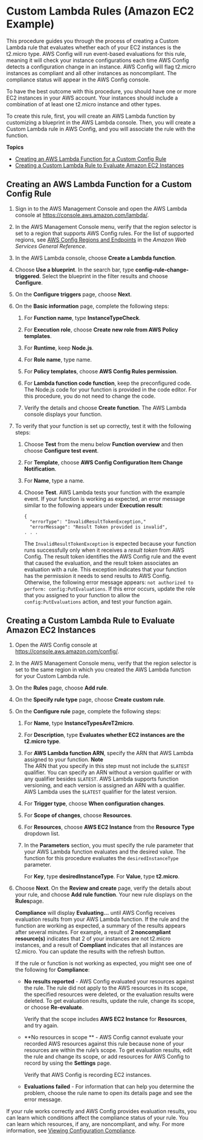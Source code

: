 # Custom Lambda Rules \(Amazon EC2 Example\)<a name="evaluate-config_develop-rules_getting-started"></a>

This procedure guides you through the process of creating a Custom Lambda rule that evaluates whether each of your EC2 instances is the t2\.micro type\. AWS Config will run event\-based evaluations for this rule, meaning it will check your instance configurations each time AWS Config detects a configuration change in an instance\. AWS Config will flag t2\.micro instances as compliant and all other instances as noncompliant\. The compliance status will appear in the AWS Config console\.

To have the best outcome with this procedure, you should have one or more EC2 instances in your AWS account\. Your instances should include a combination of at least one t2\.micro instance and other types\.

To create this rule, first, you will create an AWS Lambda function by customizing a blueprint in the AWS Lambda console\. Then, you will create a Custom Lambda rule in AWS Config, and you will associate the rule with the function\.

**Topics**
+ [Creating an AWS Lambda Function for a Custom Config Rule](#gs-create-lambda-function-for-custom-config-rule)
+ [Creating a Custom Lambda Rule to Evaluate Amazon EC2 Instances](#gs-creating-a-custom-rule-with-the-AWS-Config-console)

## Creating an AWS Lambda Function for a Custom Config Rule<a name="gs-create-lambda-function-for-custom-config-rule"></a>

1. Sign in to the AWS Management Console and open the AWS Lambda console at [https://console\.aws\.amazon\.com/lambda/](https://console.aws.amazon.com/lambda/)\.

1. In the AWS Management Console menu, verify that the region selector is set to a region that supports AWS Config rules\. For the list of supported regions, see [AWS Config Regions and Endpoints](https://docs.aws.amazon.com/general/latest/gr/rande.html#awsconfig_region) in the *Amazon Web Services General Reference*\.

1. In the AWS Lambda console, choose **Create a Lambda function**\.

1. Choose **Use a blueprint**\. In the search bar, type **config\-rule\-change\-triggered**\. Select the blueprint in the filter results and choose **Configure**\.

1. On the **Configure triggers** page, choose **Next**\.

1. On the **Basic information** page, complete the following steps:

   1. For **Function name**, type **InstanceTypeCheck**\.

   1. For **Execution role**, choose **Create new role from AWS Policy templates**\.

   1. For **Runtime**, keep **Node\.js**\.

   1. For **Role name**, type name\.

   1. For **Policy templates**, choose **AWS Config Rules permission**\.

   1. For **Lambda function code function**, keep the preconfigured code\. The Node\.js code for your function is provided in the code editor\. For this procedure, you do not need to change the code\.

   1. Verify the details and choose **Create function**\. The AWS Lambda console displays your function\.

1. To verify that your function is set up correctly, test it with the following steps:

   1. Choose **Test** from the menu below **Function overview** and then choose **Configure test event**\.

   1. For **Template**, choose **AWS Config Configuration Item Change Notification**\.

   1. For **Name**, type a name\.

   1. Choose **Test**\. AWS Lambda tests your function with the example event\. If your function is working as expected, an error message similar to the following appears under **Execution result**:

      ```
      {
        "errorType": "InvalidResultTokenException,"
        "errorMessage": "Result Token provided is invalid",
      . . .
      ```

      The `InvalidResultTokenException` is expected because your function runs successfully only when it receives a *result token* from AWS Config\. The result token identifies the AWS Config rule and the event that caused the evaluation, and the result token associates an evaluation with a rule\. This exception indicates that your function has the permission it needs to send results to AWS Config\. Otherwise, the following error message appears: `not authorized to perform: config:PutEvaluations`\. If this error occurs, update the role that you assigned to your function to allow the `config:PutEvaluations` action, and test your function again\.

## Creating a Custom Lambda Rule to Evaluate Amazon EC2 Instances<a name="gs-creating-a-custom-rule-with-the-AWS-Config-console"></a>

1. Open the AWS Config console at [https://console\.aws\.amazon\.com/config/](https://console.aws.amazon.com/config/)\.

1. In the AWS Management Console menu, verify that the region selector is set to the same region in which you created the AWS Lambda function for your Custom Lambda rule\.

1. On the **Rules** page, choose **Add rule**\.

1. On the **Specify rule type** page, choose **Create custom rule**\.

1. On the **Configure rule** page, complete the following steps:

   1. For **Name**, type **InstanceTypesAreT2micro**\.

   1. For **Description**, type **Evaluates whether EC2 instances are the t2\.micro type**\.

   1. For **AWS Lambda function ARN**, specify the ARN that AWS Lambda assigned to your function\.
**Note**  
The ARN that you specify in this step must not include the `$LATEST` qualifier\. You can specify an ARN without a version qualifier or with any qualifier besides `$LATEST`\. AWS Lambda supports function versioning, and each version is assigned an ARN with a qualifier\. AWS Lambda uses the `$LATEST` qualifier for the latest version\. 

   1. For **Trigger type**, choose **When configuration changes**\.

   1. For **Scope of changes**, choose **Resources**\.

   1. For **Resources**, choose **AWS EC2 Instance** from the **Resource Type** dropdown list\.

   1. In the **Parameters** section, you must specify the rule parameter that your AWS Lambda function evaluates and the desired value\. The function for this procedure evaluates the `desiredInstanceType` parameter\.

      For **Key**, type **desiredInstanceType**\. For **Value**, type **t2\.micro**\.

1. Choose **Next**\. On the **Review and create** page, verify the details about your rule, and choose **Add rule function**\. Your new rule displays on the **Rules**page\.

   **Compliance** will display **Evaluating\.\.\.** until AWS Config receives evaluation results from your AWS Lambda function\. If the rule and the function are working as expected, a summary of the results appears after several minutes\. For example, a result of **2 noncompliant resource\(s\)** indicates that 2 of your instances are not t2\.micro instances, and a result of **Compliant** indicates that all instances are t2\.micro\. You can update the results with the refresh button\.

   If the rule or function is not working as expected, you might see one of the following for **Compliance**:
   + **No results reported** \- AWS Config evaluated your resources against the rule\. The rule did not apply to the AWS resources in its scope, the specified resources were deleted, or the evaluation results were deleted\. To get evaluation results, update the rule, change its scope, or choose **Re\-evaluate**\. 

     Verify that the scope includes **AWS EC2 Instance** for **Resources**, and try again\.
   + **No resources in scope ** \- AWS Config cannot evaluate your recorded AWS resources against this rule because none of your resources are within the rule’s scope\. To get evaluation results, edit the rule and change its scope, or add resources for AWS Config to record by using the **Settings** page\.

     Verify that AWS Config is recording EC2 instances\.
   + **Evaluations failed** \- For information that can help you determine the problem, choose the rule name to open its details page and see the error message\.

If your rule works correctly and AWS Config provides evaluation results, you can learn which conditions affect the compliance status of your rule\. You can learn which resources, if any, are noncompliant, and why\. For more information, see [Viewing Configuration Compliance](evaluate-config_view-compliance.md)\.